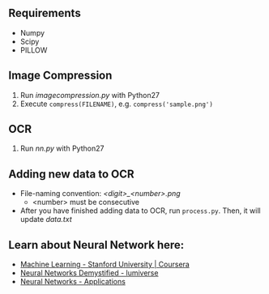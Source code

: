 ## Requirements
- Numpy
- Scipy
- PILLOW

## Image Compression
1. Run *imagecompression.py* with Python27
2. Execute `compress(FILENAME)`, e.g. `compress('sample.png')`

## OCR
1. Run *nn.py* with Python27

## Adding new data to OCR
* File-naming convention: *&lt;digit&gt;_&lt;number&gt;.png*
  * &lt;number&gt; must be consecutive
* After you have finished adding data to OCR, run `process.py`. Then, it will update _data.txt_

## Learn about Neural Network here:
* [Machine Learning - Stanford University | Coursera](https://www.coursera.org/learn/machine-learning)
* [Neural Networks Demystified - lumiverse](http://lumiverse.io/series/neural-networks-demystified)
* [Neural Networks - Applications](https://cs.stanford.edu/people/eroberts/courses/soco/projects/2000-01/neural-networks/Applications/index.html)
